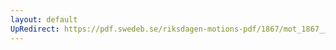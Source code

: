 ```yaml
---
layout: default
UpRedirect: https://pdf.swedeb.se/riksdagen-motions-pdf/1867/mot_1867__ak__00191.pdf
---
```

